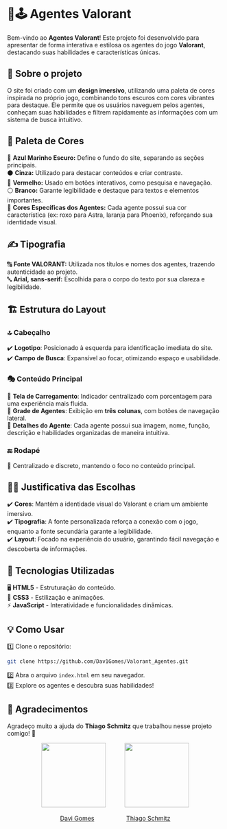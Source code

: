 # 🔫🕹 Agentes Valorant  

Bem-vindo ao **Agentes Valorant**! Este projeto foi desenvolvido para apresentar de forma interativa e estilosa os agentes do jogo **Valorant**, destacando suas habilidades e características únicas.  

## 📌 Sobre o projeto  

O site foi criado com um **design imersivo**, utilizando uma paleta de cores inspirada no próprio jogo, combinando tons escuros com cores vibrantes para destaque. Ele permite que os usuários naveguem pelos agentes, conheçam suas habilidades e filtrem rapidamente as informações com um sistema de busca intuitivo.  

## 🎨 Paleta de Cores  

🔵 **Azul Marinho Escuro:** Define o fundo do site, separando as seções principais.  
⚫ **Cinza:** Utilizado para destacar conteúdos e criar contraste.  
🔴 **Vermelho:** Usado em botões interativos, como pesquisa e navegação.  
⚪ **Branco:** Garante legibilidade e destaque para textos e elementos importantes.  
🌈 **Cores Específicas dos Agentes:** Cada agente possui sua cor característica (ex: roxo para Astra, laranja para Phoenix), reforçando sua identidade visual.  

## ✍️ Tipografia  

🔠 **Fonte VALORANT:** Utilizada nos títulos e nomes dos agentes, trazendo autenticidade ao projeto.  
🔤 **Arial, sans-serif:** Escolhida para o corpo do texto por sua clareza e legibilidade.  

## 🏗️ Estrutura do Layout  

### 🔝 Cabeçalho  
✔️ **Logotipo**: Posicionado à esquerda para identificação imediata do site.  
✔️ **Campo de Busca**: Expansível ao focar, otimizando espaço e usabilidade.  

### 🎭 Conteúdo Principal  
📌 **Tela de Carregamento**: Indicador centralizado com porcentagem para uma experiência mais fluida.  
📌 **Grade de Agentes**: Exibição em **três colunas**, com botões de navegação lateral.  
📌 **Detalhes do Agente**: Cada agente possui sua imagem, nome, função, descrição e habilidades organizadas de maneira intuitiva.  

### 🔚 Rodapé  
📌 Centralizado e discreto, mantendo o foco no conteúdo principal.  

## 👨‍🏫 Justificativa das Escolhas  

✔️ **Cores**: Mantêm a identidade visual do Valorant e criam um ambiente imersivo.  
✔️ **Tipografia**: A fonte personalizada reforça a conexão com o jogo, enquanto a fonte secundária garante a legibilidade.  
✔️ **Layout**: Focado na experiência do usuário, garantindo fácil navegação e descoberta de informações.  

## 🚀 Tecnologias Utilizadas  

🖥️ **HTML5** - Estruturação do conteúdo.  
🎨 **CSS3** - Estilização e animações.  
⚡ **JavaScript** - Interatividade e funcionalidades dinâmicas.  

## 💡 Como Usar  

1️⃣ Clone o repositório:  
```bash  
git clone https://github.com/Dav1Gomes/Valorant_Agentes.git
```  
2️⃣ Abra o arquivo `index.html` em seu navegador.  
3️⃣ Explore os agentes e descubra suas habilidades!  

## 🤝 Agradecimentos  

Agradeço muito a ajuda do **Thiago Schmitz** que trabalhou nesse projeto comigo! 💜  

<p align="center">  
  <img src="https://avatars.githubusercontent.com/u/141361320?v=4" width="150" style="margin-right: 20px;">&nbsp;&nbsp;&nbsp;&nbsp;&nbsp;
  <img src="https://avatars.githubusercontent.com/u/159083397?v=4" width="150">  
</p>  

<p align="center">  
  <a href="https://github.com/Dav1Gomes">Davi Gomes</a> &nbsp;&nbsp; &nbsp;&nbsp; &nbsp;&nbsp; &nbsp;&nbsp; &nbsp;&nbsp; &nbsp;&nbsp;
  <a href="https://github.com/ThiagoSchmitzCorrea">Thiago Schmitz</a>  
</p>

